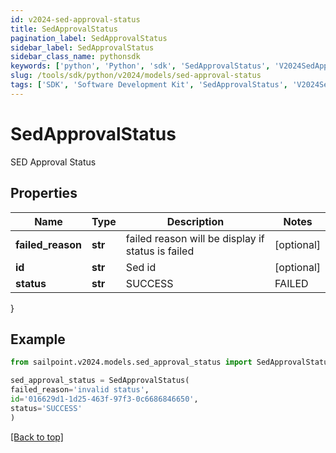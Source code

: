 ```yaml
---
id: v2024-sed-approval-status
title: SedApprovalStatus
pagination_label: SedApprovalStatus
sidebar_label: SedApprovalStatus
sidebar_class_name: pythonsdk
keywords: ['python', 'Python', 'sdk', 'SedApprovalStatus', 'V2024SedApprovalStatus'] 
slug: /tools/sdk/python/v2024/models/sed-approval-status
tags: ['SDK', 'Software Development Kit', 'SedApprovalStatus', 'V2024SedApprovalStatus']
---
```


# SedApprovalStatus

SED Approval Status

## Properties

Name | Type | Description | Notes
------------ | ------------- | ------------- | -------------
**failed_reason** | **str** | failed reason will be display if status is failed | [optional] 
**id** | **str** | Sed id | [optional] 
**status** | **str** | SUCCESS | FAILED | [optional] 
}

## Example

```python
from sailpoint.v2024.models.sed_approval_status import SedApprovalStatus

sed_approval_status = SedApprovalStatus(
failed_reason='invalid status',
id='016629d1-1d25-463f-97f3-0c6686846650',
status='SUCCESS'
)

```
[[Back to top]](#) 

